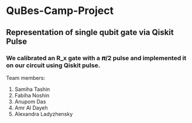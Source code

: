 
# QuBes-Camp-Project
<h2> Representation of  single qubit gate via Qiskit Pulse </h2>
<h3> We calibrated an R_x gate with a 𝝅/2 pulse and implemented it on our circuit using Qiskit pulse. </h3>

Team members:
1. Samiha Tashin
2. Fabiha Noshin
3. Anupom Das
4. Amr Al Dayeh
5. Alexandra Ladyzhensky
